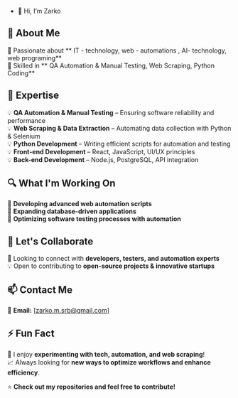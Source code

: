 - 👋 Hi, I’m Zarko
## 🚀 About Me  
🔹 Passionate about **  IT - technology, web - automations , AI- technology, web programing**  
🔹 Skilled in **        QA Automation & Manual Testing, Web Scraping, Python Coding**  

## 🎯 Expertise  
💡 **QA Automation & Manual Testing** – Ensuring software reliability and performance  
💡 **Web Scraping & Data Extraction** – Automating data collection with Python & Selenium  
💡 **Python Development** – Writing efficient scripts for automation and testing  
💡 **Front-end Development** – React, JavaScript, UI/UX principles  
💡 **Back-end Development** – Node.js, PostgreSQL, API integration 

## 🔍 What I'm Working On  
🌱 **Developing advanced web automation scripts**  
🌱 **Expanding database-driven applications**  
🌱 **Optimizing software testing processes with automation**  

## 🤝 Let's Collaborate  
💼 Looking to connect with **developers, testers, and automation experts**  
💡 Open to contributing to **open-source projects & innovative startups**  


## 📫 Contact Me  
📧 **Email:** [zarko.m.srb@gmail.com]  


## ⚡ Fun Fact  
🚀 I enjoy **experimenting with tech, automation, and web scraping**!  
📈 Always looking for **new ways to optimize workflows and enhance efficiency**. 

⭐ **Check out my repositories and feel free to contribute!**  

<!---
Zarkoo-m/Zarkoo-m is a ✨ special ✨ repository because its `README.md` (this file) appears on your GitHub profile.
You can click the Preview link to take a look at your changes.
--->

